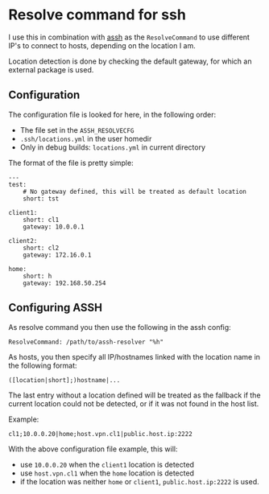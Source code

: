 # Resolve command for ssh

I use this in combination with [assh](https://github.com/moul/advanced-ssh-config) as the `ResolveCommand` to use different IP's to connect to hosts, depending on the location I am.

Location detection is done by checking the default gateway, for which an external package is used.

## Configuration

The configuration file is looked for here, in the following order:

* The file set in the `ASSH_RESOLVECFG`
* `.ssh/locations.yml` in the user homedir
* Only in debug builds: `locations.yml` in current directory

The format of the file is pretty simple:

```
---
test:
    # No gateway defined, this will be treated as default location
    short: tst

client1:
    short: cl1
    gateway: 10.0.0.1

client2:
    short: cl2
    gateway: 172.16.0.1

home:
    short: h
    gateway: 192.168.50.254

```

## Configuring ASSH

As resolve command you then use the following in the assh config:

    ResolveCommand: /path/to/assh-resolver "%h"

As hosts, you then specify all IP/hostnames linked with the location name in the following format:

    ([location|short];)hostname|...

The last entry without a location defined will be treated as the fallback if the current location could not be detected, or if it was not found in the host list.

Example:

    cl1;10.0.0.20|home;host.vpn.cl1|public.host.ip:2222

With the above configuration file example, this will:

* use `10.0.0.20` when the `client1` location is detected
* use `host.vpn.cl1` when the `home` location is detected
* if the location was neither `home` or `client1`, `public.host.ip:2222` is used.


